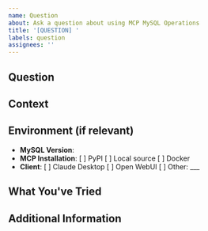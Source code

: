 ```yaml
---
name: Question
about: Ask a question about using MCP MySQL Operations
title: '[QUESTION] '
labels: question
assignees: ''
---
```


## Question
<!-- Ask your question clearly and concisely -->

## Context
<!-- Provide context about what you're trying to accomplish -->

## Environment (if relevant)
- **MySQL Version**: 
- **MCP Installation**: [ ] PyPI [ ] Local source [ ] Docker
- **Client**: [ ] Claude Desktop [ ] Open WebUI [ ] Other: ___

## What You've Tried
<!-- Describe what you've already attempted -->

## Additional Information
<!-- Any other details that might help us answer your question -->
